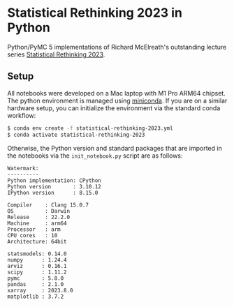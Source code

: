# Statistical Rethinking 2023 in Python
Python/PyMC 5 implementations of Richard McElreath's outstanding lecture series [Statistical Rethinking 2023](https://www.youtube.com/playlist?list=PLDcUM9US4XdPz-KxHM4XHt7uUVGWWVSus).




## Setup
All notebooks were developed on a Mac laptop with M1 Pro ARM64 chipset. The python environment is managed using [miniconda](https://docs.conda.io/en/latest/miniconda.html). If you are on a similar hardware setup, you can initialize the environment via the standard conda workflow:

```bash
$ conda env create -f statistical-rethinking-2023.yml
$ conda activate statistical-rethinking-2023
```
Otherwise, the Python version and standard packages that are imported in the notebooks via the `init_notebook.py` script are as follows:

```
Watermark:
----------
Python implementation: CPython
Python version       : 3.10.12
IPython version      : 8.15.0

Compiler    : Clang 15.0.7 
OS          : Darwin
Release     : 22.2.0
Machine     : arm64
Processor   : arm
CPU cores   : 10
Architecture: 64bit

statsmodels: 0.14.0
numpy      : 1.24.4
arviz      : 0.16.1
scipy      : 1.11.2
pymc       : 5.8.0
pandas     : 2.1.0
xarray     : 2023.8.0
matplotlib : 3.7.2
```